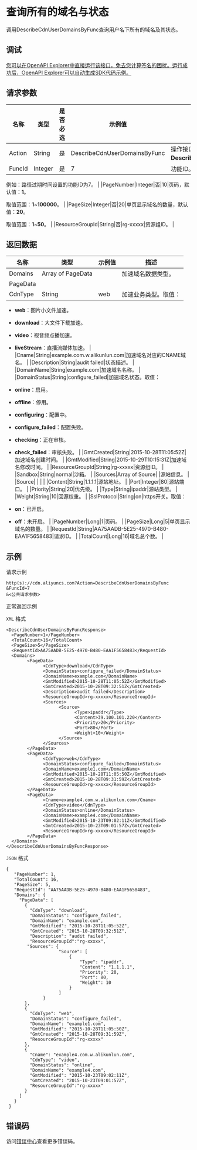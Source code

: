 # 查询所有的域名与状态

调用DescribeCdnUserDomainsByFunc查询用户名下所有的域名及其状态。

## 调试

[您可以在OpenAPI Explorer中直接运行该接口，免去您计算签名的困扰。运行成功后，OpenAPI Explorer可以自动生成SDK代码示例。](https://api.aliyun.com/#product=Cdn&api=DescribeCdnUserDomainsByFunc&type=RPC&version=2018-05-10)

## 请求参数

|名称|类型|是否必选|示例值|描述|
|--|--|----|---|--|
|Action|String|是|DescribeCdnUserDomainsByFunc|操作接口名，系统规定参数。取值：**DescribeCdnUserDomainsByFunc**。 |
|FuncId|Integer|是|7|功能ID。

 例如：路径过期时间设置的功能ID为7。 |
|PageNumber|Integer|否|10|页码，默认值：**1**。

 取值范围：**1**~**100000**。 |
|PageSize|Integer|否|20|单页显示域名的数量，默认值：**20**。

 取值范围：**1**~**50**。 |
|ResourceGroupId|String|否|rg-xxxxx|资源组ID。 |

## 返回数据

|名称|类型|示例值|描述|
|--|--|---|--|
|Domains|Array of PageData| |加速域名数据类型。 |
|PageData| | | |
|CdnType|String|web|加速业务类型。取值：

 -   **web**：图片小文件加速。
-   **download**：大文件下载加速。
-   **video**：视音频点播加速。
-   **liveStream**：直播流媒体加速。 |
|Cname|String|example.com.w.alikunlun.com|加速域名对应的CNAME域名。 |
|Description|String|audit failed|状态描述。 |
|DomainName|String|example.com|加速域名名称。 |
|DomainStatus|String|configure\_failed|加速域名状态。取值：

 -   **online**：启用。
-   **offline**：停用。
-   **configuring**：配置中。
-   **configure\_failed**：配置失败。
-   **checking**：正在审核。
-   **check\_failed**：审核失败。 |
|GmtCreated|String|2015-10-28T11:05:52Z|加速域名创建时间。 |
|GmtModified|String|2015-10-29T10:15:31Z|加速域名修改时间。 |
|ResourceGroupId|String|rg-xxxxx|资源组ID。 |
|Sandbox|String|normal|沙箱。 |
|Sources|Array of Source| |源站信息。 |
|Source| | | |
|Content|String|1.1.1.1|源站地址。 |
|Port|Integer|80|源站端口。 |
|Priority|String|20|优先级。 |
|Type|String|ipaddr|源站类型。 |
|Weight|String|10|回源权重。 |
|SslProtocol|String|on|https开关。取值：

 -   **on**：已开启。
-   **off**：未开启。 |
|PageNumber|Long|1|页码。 |
|PageSize|Long|5|单页显示域名的数量。 |
|RequestId|String|AA75AADB-5E25-4970-B480-EAA1F5658483|请求ID。 |
|TotalCount|Long|16|域名总个数。 |

## 示例

请求示例

```
http(s)://cdn.aliyuncs.com?Action=DescribeCdnUserDomainsByFunc
&FuncId=7
&<公共请求参数>
```

正常返回示例

`XML` 格式

```
<DescribeCdnUserDomainsByFuncResponse>
  <PageNumber>1</PageNumber>
  <TotalCount>16</TotalCount>
  <PageSize>5</PageSize>
  <RequestId>AA75AADB-5E25-4970-B480-EAA1F5658483</RequestId>
  <Domains>
        <PageData>
              <CdnType>download</CdnType>
              <DomainStatus>configure_failed</DomainStatus>
              <DomainName>example.com</DomainName>
              <GmtModified>2015-10-28T11:05:52Z</GmtModified>
              <GmtCreated>2015-10-28T09:32:51Z</GmtCreated>
              <Description>audit failed</Description>
              <ResourceGroupId>rg-xxxxx</ResourceGroupId>
              <Sources>
                    <Source>
                          <Type>ipaddr</Type>
                          <Content>39.100.101.220</Content>
                          <Priority>20</Priority>
                          <Port>80</Port>
                          <Weight>10</Weight>
                    </Source>
              </Sources>
        </PageData>
        <PageData>
              <CdnType>web</CdnType>
              <DomainStatus>configure_failed</DomainStatus>
              <DomainName>example1.com</DomainName>
              <GmtModified>2015-10-28T11:05:50Z</GmtModified>
              <GmtCreated>2015-10-28T09:31:59Z</GmtCreated>
              <ResourceGroupId>rg-xxxxx</ResourceGroupId>
        </PageData>
        <PageData>
              <Cname>example4.com.w.alikunlun.com</Cname>
              <CdnType>video</CdnType>
              <DomainStatus>online</DomainStatus>
              <DomainName>example4.com</DomainName>
              <GmtModified>2015-10-23T09:02:11Z</GmtModified>
              <GmtCreated>2015-10-23T09:01:57Z</GmtCreated>
              <ResourceGroupId>rg-xxxxx</ResourceGroupId>
        </PageData>
  </Domains>
</DescribeCdnUserDomainsByFuncResponse>
```

`JSON` 格式

```
{
   "PageNumber": 1,
   "TotalCount": 16,
   "PageSize": 5,
   "RequestId": "AA75AADB-5E25-4970-B480-EAA1F5658483",
   "Domains": {
     "PageData": [
       {
         "CdnType": "download",
         "DomainStatus": "configure_failed",
         "DomainName": "example.com",
         "GmtModified": "2015-10-28T11:05:52Z",
         "GmtCreated": "2015-10-28T09:32:51Z",
         "Description": "audit failed",
         "ResourceGroupId":"rg-xxxxx",
        "Sources": {
                    "Source": [
                        {
                            "Type": "ipaddr",
                            "Content": "1.1.1.1",
                            "Priority": 20,
                            "Port": 80,
                            "Weight": 10
                        }
                    ]
              }
       },
       {
         "CdnType": "web",
         "DomainStatus": "configure_failed",
         "DomainName": "example1.com",
         "GmtModified": "2015-10-28T11:05:50Z",
         "GmtCreated": "2015-10-28T09:31:59Z",
         "ResourceGroupId":"rg-xxxxx"
       },
       {
         "Cname": "example4.com.w.alikunlun.com",
         "CdnType": "video",
         "DomainStatus": "online",
         "DomainName": "example4.com",
         "GmtModified": "2015-10-23T09:02:11Z",
         "GmtCreated": "2015-10-23T09:01:57Z",
         "ResourceGroupId":"rg-xxxxx"
       }
     ]
   }
 }
```

## 错误码

访问[错误中心](https://error-center.alibabacloud.com/status/product/Cdn)查看更多错误码。

